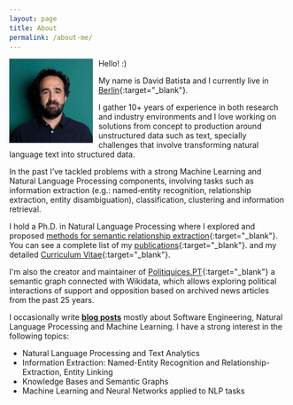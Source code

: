 ```yaml
---
layout: page
title: About
permalink: /about-me/
---
```


<img style="float: left; padding-right: 10px;" align="left"  src="/assets/images/about-me_2020_2.jpg" alt="about-me.jpg" width="30%">


Hello! :) 

My name is David Batista and I currently live in [Berlin](https://www.google.com/maps/d/viewer?mid=19OMZvuXI0bNyCy-tEzsEglB7UmY&hl&ll=52.51602753988408%2C13.316764005371056&z=10){:target="_blank"}.

I gather 10+ years of experience in both research and industry environments and I love working on solutions from concept to production around unstructured data such as text, specially challenges that involve transforming natural language text into structured data.

In the past I’ve tackled problems with a strong Machine Learning and Natural Language Processing components, involving tasks such as information extraction (e.g.: named‑entity recognition, relationship extraction, entity disambiguation), classification, clustering and information retrieval.

I hold a Ph.D. in Natural Language Processing where I explored and proposed [methods for semantic relationship extraction](http://davidsbatista.net/assets/documents/publications/dsbatista-phd-thesis-2016.pdf){:target="_blank"}. You can see a complete list of my [publications](https://scholar.google.de/citations?user=-tRNGd0AAAAJ&hl=en){:target="_blank"}.  and my detailed [Curriculum Vitae](https://www.davidsbatista.net/assets/documents/dsbatista-cv.en.pdf){:target="_blank"}.

I'm also the creator and maintainer of [Politiquices.PT](https://www.politiquices.pt){:target="_blank"} a semantic graph connected with Wikidata, which allows exploring political interactions of support and opposition based on archived news articles from the past 25 years.

I occasionally write <a href="/posts/" target="_blank"><b>blog posts</b></a> mostly about Software Engineering, Natural Language Processing and Machine Learning. I have a strong interest in the following topics:

* Natural Language Processing and Text Analytics
* Information Extraction: Named-Entity Recognition and Relationship-Extraction, Entity Linking
* Knowledge Bases and Semantic Graphs
* Machine Learning and Neural Networks applied to NLP tasks

<!-- adicionar algo assim: https://soegaardsite.wordpress.com/ -->
